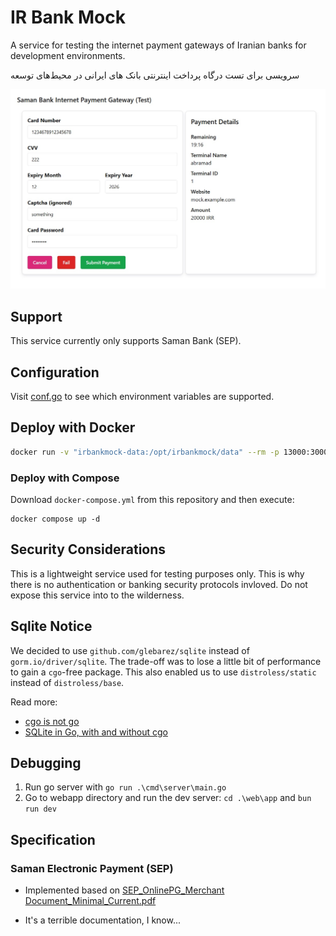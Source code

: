 # IR Bank Mock

A service for testing the internet payment gateways of Iranian banks for development environments.

سرویسی برای تست درگاه پرداخت اینترنتی بانک های ایرانی در محیط‌های توسعه

![screenshot](./docs/screenshot.jpg)

## Support

This service currently only supports Saman Bank (SEP).

## Configuration

Visit [conf.go](./internal/conf/conf.go) to see which environment variables are supported.

## Deploy with Docker

```sh
docker run -v "irbankmock-data:/opt/irbankmock/data" --rm -p 13000:3000 ghcr.io/abramad-labs/irbankmock:0.0.9-r1
```

### Deploy with Compose

Download `docker-compose.yml` from this repository and then execute:

```
docker compose up -d
```

## Security Considerations

This is a lightweight service used for testing purposes only. This is why there is no authentication or 
banking security protocols invloved. Do not expose this service into to the wilderness.

## Sqlite Notice

We decided to use `github.com/glebarez/sqlite` instead of `gorm.io/driver/sqlite`. The trade-off 
was to lose a little bit of performance to gain a `cgo`-free package. 
This also enabled us to use `distroless/static` instead of `distroless/base`.

Read more:

- [cgo is not go](https://dave.cheney.net/2016/01/18/cgo-is-not-go)
- [SQLite in Go, with and without cgo](https://datastation.multiprocess.io/blog/2022-05-12-sqlite-in-go-with-and-without-cgo.html)


## Debugging

1. Run go server with `go run .\cmd\server\main.go`
2. Go to webapp directory and run the dev server: `cd .\web\app` and `bun run dev`

## Specification

### Saman Electronic Payment (SEP)

- Implemented based on [SEP_OnlinePG_Merchant Document_Minimal_Current.pdf](./docs/SEP_OnlinePG_Merchant%20Document_Minimal_Current.pdf)

- It's a terrible documentation, I know...
